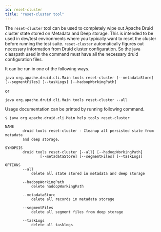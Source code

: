 ```yaml
---
id: reset-cluster
title: "reset-cluster tool"
---
```


<!--
  ~ Licensed to the Apache Software Foundation (ASF) under one
  ~ or more contributor license agreements.  See the NOTICE file
  ~ distributed with this work for additional information
  ~ regarding copyright ownership.  The ASF licenses this file
  ~ to you under the Apache License, Version 2.0 (the
  ~ "License"); you may not use this file except in compliance
  ~ with the License.  You may obtain a copy of the License at
  ~
  ~   http://www.apache.org/licenses/LICENSE-2.0
  ~
  ~ Unless required by applicable law or agreed to in writing,
  ~ software distributed under the License is distributed on an
  ~ "AS IS" BASIS, WITHOUT WARRANTIES OR CONDITIONS OF ANY
  ~ KIND, either express or implied.  See the License for the
  ~ specific language governing permissions and limitations
  ~ under the License.
  -->


The `reset-cluster` tool can be used to completely wipe out Apache Druid cluster state stored on Metadata and Deep storage. This is
intended to be used in dev/test environments where you typically want to reset the cluster before running
the test suite.
`reset-cluster` automatically figures out necessary information from Druid cluster configuration. So the java classpath
used in the command must have all the necessary druid configuration files.

It can be run in one of the following ways.

```
java org.apache.druid.cli.Main tools reset-cluster [--metadataStore] [--segmentFiles] [--taskLogs] [--hadoopWorkingPath]
```

or

```
java org.apache.druid.cli.Main tools reset-cluster --all
```

Usage documentation can be printed by running following command.

```
$ java org.apache.druid.cli.Main help tools reset-cluster

NAME
        druid tools reset-cluster - Cleanup all persisted state from metadata
        and deep storage.

SYNOPSIS
        druid tools reset-cluster [--all] [--hadoopWorkingPath]
                [--metadataStore] [--segmentFiles] [--taskLogs]

OPTIONS
        --all
            delete all state stored in metadata and deep storage

        --hadoopWorkingPath
            delete hadoopWorkingPath

        --metadataStore
            delete all records in metadata storage

        --segmentFiles
            delete all segment files from deep storage

        --taskLogs
            delete all tasklogs
```
